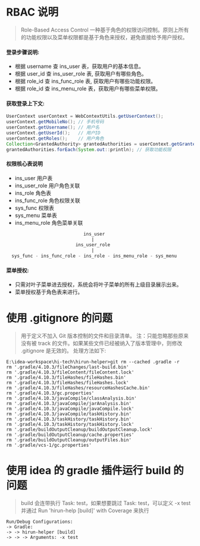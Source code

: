 # RBAC 说明
> Role-Based Access Control
> 一种基于角色的权限访问控制。原则上所有的功能权限以及菜单权限都是基于角色来授权，避免直接给予用户授权。

#### 登录步骤说明:
* 根据 username 查 ins_user 表，获取用户的基本信息。
* 根据 user_id 查 ins_user_role 表, 获取用户有哪些角色。
* 根据 role_id 查 ins_func_role 表, 获取用户有哪些功能权限。
* 根据 role_id 查 ins_menu_role 表，获取用户有哪些菜单权限。

#### 获取登录上下文:
```java
UserContext userContext = WebContextUtils.getUserContext();
userContext.getMobileNo(); // 手机号码
userContext.getUsername(); // 用户名
userContext.getUserId();   // 用户ID
userContext.getRoles();    // 用户角色
Collection<GrantedAuthority> grantedAuthorities = userContext.getGrantedAuthorities();
grantedAuthorities.forEach(System.out::println); // 获取功能权限
```

#### 权限核心表说明
* ins_user             用户表
* ins_user_role    用户角色关联
* ins_role              角色表
* ins_func_role    角色权限关联
* sys_func            权限表
* sys_menu         菜单表        
* ins_menu_role 角色菜单关联
```sql
                             ins_user
                                |
                          ins_user_role
                                |
  sys_func - ins_func_role - ins_role - ins_menu_role - sys_menu
```

#### 菜单授权:
* 只需对叶子菜单进去授权，系统会将叶子菜单的所有上级目录展示出来。
* 菜单授权基于角色表来进行。



# 使用 .gitignore 的问题
> 用于定义不加入 Git 版本控制的文件和目录清单。
> 注：只能忽略那些原来没有被 track 的文件。如果某些文件已经被纳入了版本管理中，则修改 .gitignore 是无效的。 处理方法如下:
```shell
E:\idea-workspace\hi-tech\hirun-helper>git rm --cached .gradle -r
rm '.gradle/4.10.3/fileChanges/last-build.bin'
rm '.gradle/4.10.3/fileContent/fileContent.lock'
rm '.gradle/4.10.3/fileHashes/fileHashes.bin'
rm '.gradle/4.10.3/fileHashes/fileHashes.lock'
rm '.gradle/4.10.3/fileHashes/resourceHashesCache.bin'
rm '.gradle/4.10.3/gc.properties'
rm '.gradle/4.10.3/javaCompile/classAnalysis.bin'
rm '.gradle/4.10.3/javaCompile/jarAnalysis.bin'
rm '.gradle/4.10.3/javaCompile/javaCompile.lock'
rm '.gradle/4.10.3/javaCompile/taskHistory.bin'
rm '.gradle/4.10.3/taskHistory/taskHistory.bin'
rm '.gradle/4.10.3/taskHistory/taskHistory.lock'
rm '.gradle/buildOutputCleanup/buildOutputCleanup.lock'
rm '.gradle/buildOutputCleanup/cache.properties'
rm '.gradle/buildOutputCleanup/outputFiles.bin'
rm '.gradle/vcs-1/gc.properties'
```

# 使用 idea 的 gradle 插件运行 build 的问题
> build 会连带执行 Task: test，如果想要跳过 Task: test，可以定义 -x test
> 并通过 Run 'hirun-help [build]' with Coverage 来执行
```shell
Run/Debug Configurations:
-> Gradle:
-> -> hirun-helper [build]
-> -> -> Arguments: -x test
```